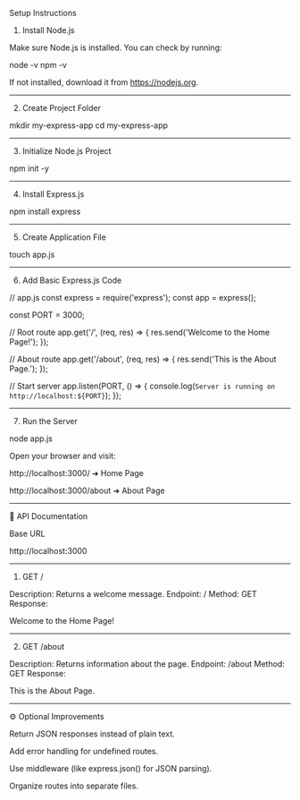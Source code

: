 Setup Instructions

1. Install Node.js

Make sure Node.js is installed. You can check by running:

node -v
npm -v

If not installed, download it from https://nodejs.org.


---

2. Create Project Folder

mkdir my-express-app
cd my-express-app


---

3. Initialize Node.js Project

npm init -y


---

4. Install Express.js

npm install express


---

5. Create Application File

touch app.js


---

6. Add Basic Express.js Code

// app.js
const express = require('express');
const app = express();

const PORT = 3000;

// Root route
app.get('/', (req, res) => {
    res.send('Welcome to the Home Page!');
});

// About route
app.get('/about', (req, res) => {
    res.send('This is the About Page.');
});

// Start server
app.listen(PORT, () => {
    console.log(`Server is running on http://localhost:${PORT}`);
});


---

7. Run the Server

node app.js

Open your browser and visit:

http://localhost:3000/ ➜ Home Page

http://localhost:3000/about ➜ About Page



---

📖 API Documentation

Base URL

http://localhost:3000


---

1. GET /

Description: Returns a welcome message.
Endpoint: /
Method: GET
Response:

Welcome to the Home Page!


---

2. GET /about

Description: Returns information about the page.
Endpoint: /about
Method: GET
Response:

This is the About Page.


---

⚙️ Optional Improvements

Return JSON responses instead of plain text.

Add error handling for undefined routes.

Use middleware (like express.json() for JSON parsing).

Organize routes into separate files.
